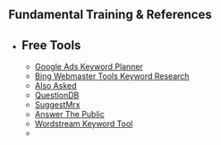 ## Fundamental Training & References
- ## Free Tools
	- [Google Ads Keyword Planner](https://ads.google.com/home/tools/keyword-planner/)
	- [Bing Webmaster Tools Keyword Research](https://www.bing.com/webmasters/help/keyword-research-628070b6)
	- [Also Asked](https://alsoasked.com/)
	- [QuestionDB](https://questiondb.io/)
	- [SuggestMrx](https://www.suggestmrx.com/index-en.php)
	- [Answer The Public](https://answerthepublic.com/)
	- [Wordstream Keyword Tool](https://www.wordstream.com/keywords)
	-